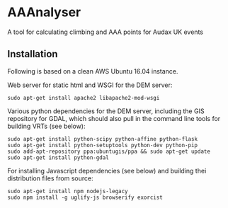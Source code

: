 AAAnalyser
=========

A tool for calculating climbing and AAA points for Audax UK events

Installation
------------

Following is based on a clean AWS Ubuntu 16.04 instance.

Web server for static html and WSGI for the DEM server:

```
sudo apt-get install apache2 libapache2-mod-wsgi
```

Various python dependencies for the DEM server, including the GIS
repository for GDAL, which should also pull in the command line tools for
building VRTs (see below):

```
sudo apt-get install python-scipy python-affine python-flask
sudo apt-get install python-setuptools python-dev python-pip
sudo add-apt-repository ppa:ubuntugis/ppa && sudo apt-get update
sudo apt-get install python-gdal
```

For installing Javascript dependencies (see below) and building thei
distribution files from source:

```
sudo apt-get install npm nodejs-legacy
sudo npm install -g uglify-js browserify exorcist

```
